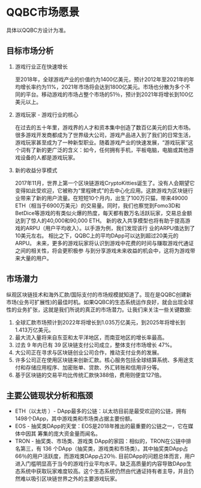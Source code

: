 # QQBC市场愿景

具体以QQBC方设计为准。

## 目标市场分析

1. 游戏行业正在快速增长

    至2018年，全球游戏产业的价值约为1400亿美元，预计2012年至2021年的年均增长率约为11%，2021年市场将会达到1800亿美元。市场也分散为多个不同的平台。移动游戏的市场占整个市场的51％，预计到2021年将增长到100亿美元以上。

2. 游戏玩家 - 游戏行业的核心

    在过去的五十年里，游戏界的人才和资本集中创造了数百亿美元的巨大市场。很多游戏开发商都成为了世界级大公司，游戏产品进入到了我们的日常生活，游戏玩家甚至成为了一种新型职业。随着游戏产业的快速发展，“游戏玩家”这个词有了新的更广泛的含义：如今，任何拥有手机，平板电脑，电脑或其他游戏设备的人都是游戏玩家。

3. 新的收益分享模式

    2017年11月，世界上第一个区块链游戏CryptoKitties诞生了。没有人会期望它变得如此受欢迎，它被称为“里程碑式”的去中心化应用。这款游戏为区块链行业带来了新的用户流量。在短短10个月内，出生了100万只猫，带来49000 ETH（相当于6900万美元）的交易量。同时，我们也察觉到Fomo3D和BetDice等游戏的有类似火爆的热度，每天都有数万名活跃玩家，交易总金额达到了惊人的40,000和90,000 ETH。
新的收入共享模型也将有助于提高游戏的ARPU（用户平均收入）。以手游为例，我们发现该行 业的ARPU值达到了10美元左右。 相比之下，QQBC上的平均DApp可以达到超过20美元的ARPU。 未来，更多的游戏玩家将认识到游戏中花费的时间与赚取游戏代通证之间的相关性，将会更积极参 与到分享游戏未来收益的机会中，这将为游戏带来大量的用户。

## 市场潜力

纵观区块链技术和海外汇款/国际支付的市场规模就知道了。现在是QQBC创建新市场(业务可扩展性)的最佳时机。如果QQBC的生态系统运作良好，就会出现全球性的业务扩张，这就是我们所说的真正的市场潜力。让我们来关注一些关键数据:

1. 全球汇款市场预计到2022年将增长到1.035万亿美元，到2025年将增长到1.413万亿美元。
2. 最大流入量将来自东亚和太平洋地区，而南亚地区的增长率最高。
3. 过去 9 年内已有 39 区块链支付公司成立，整体支付市场增长 47%。
4. 大公司正在寻求与区块链创业公司合作，推动支付业务的发展。
5. 许多公司正在使用区块链来创新汇款。核心服务包括全球结算系统、多用途支付和存储应用程序、加密账单、贷款、外汇转账和信用评分等。
6. 基于区块链的交易平均比传统汇款快388倍，费用则便宜127倍。

## 主要公链现状分析和瓶颈

   * ETH（以太坊 ）- DApp最多的公链：以太坊目前是最受欢迎的公链，拥有1498个DApp，其中游戏类和市场类占据主要份额。
   * EOS - 抽奖类DApp的天堂：EOS是2018年推出的最重要的公链之一，它在媒体中因其 筹集的庞大资金量而闻名。  
   * TRON - 抽奖类、市场类、游戏类 DApp的家园：相似的，TRON在公链中排名第三，有 136 个DApp（抽奖类，游戏类和市场类）。其中抽奖类DApp占66％的用户活跃度，而游戏类DApp占20％.
   目前DApp的问题总体而言，用户进入门槛明显高于当今的游戏行业平均水平。缺乏高质量的内容导致DApp生态系统中获取玩家难度较高。这个生态系统仍然由代通证持有者主导，并且仍然难以吸引区块链世界之外的主要游戏玩家。
